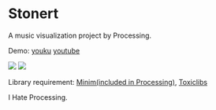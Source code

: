 Stonert
========

A music visualization project by Processing.

Demo: [youku](http://v.youku.com/v_show/id_XNzE2NTA1Mzcy.html) [youtube](http://youtu.be/jUjYWAIbi4M)

![](https://houkanshan.github.io/stonert/daily/7.1.png)
![](https://houkanshan.github.io/stonert/daily/7.3.png)

Library requirement: 
[Minim(included in Processing)](http://code.compartmental.net/minim/),
[Toxiclibs](http://toxiclibs.org/)

I Hate Processing.
